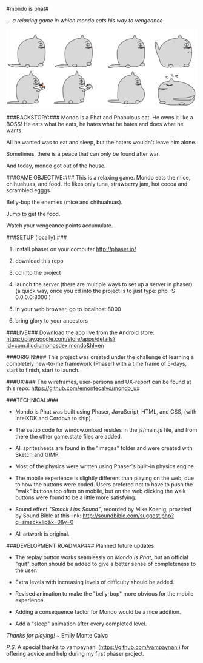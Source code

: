 #mondo is phat#

 *... a relaxing game in which mondo eats his way to vengeance*

![Alt text](./images/mondo.png?raw=true "Mondi is Phat")


###BACKSTORY:###
 Mondo is a Phat and Phabulous cat.
 He owns it like a BOSS!
 He eats what he eats, he hates what he hates and
 does what he wants.

 All he wanted was to eat and sleep, but the haters wouldn't
 leave him alone.

 Sometimes, there is a peace that can only be found after war.

 And today, mondo got out of the house.


###GAME OBJECTIVE:###
This is a relaxing game.  Mondo eats the mice, chihuahuas,
and food.  He likes only tuna, strawberry jam, hot cocoa 
and scrambled egggs.

Belly-bop the enemies (mice and chihuahuas).

Jump to get the food.

Watch your vengeance points accumulate.


###SETUP (locally):###
1) install phaser on your computer
http://phaser.io/

2) download this repo

3) cd into the project

4)  launch the server 
 (there are multiple ways to set up a server in phaser)
 (a quick way, once you cd into the project is to just type:
php -S 0.0.0.0:8000 )

5) in your web browser, go to localhost:8000

6) bring glory to your ancestors

###LIVE###
Download the app live from the Android store:
https://play.google.com/store/apps/details?id=com.illudiumphosdex.mondo&hl=en

###ORIGIN:###
This project was created under the challenge of learning a completely new-to-me framework (Phaser) with a time frame of 5-days, start to finish, start to launch.

###UX:###
The wireframes, user-persona and UX-report can be found at this repo:
https://github.com/emontecalvo/mondo_ux

###TECHNICAL:###
  - Mondo is Phat was built using Phaser, JavaScript, HTML, and CSS, (with IntelXDK and Cordova to ship).

  - The setup code for window.onload resides in the js/main.js file, and from there the other game.state files are added.

  - All spritesheets are found in the "images" folder and were created with Sketch and GIMP.

  - Most of the physics were written using Phaser's built-in physics engine.

  - The mobile experience is slightly different than playing on the web, due to how the buttons were coded.  Users prefered not to have to push the "walk" buttons too often on mobile, but on the web clicking the walk buttons were found to be a little more satisfying.

  - Sound effect *"Smack Lips Sound"*, recorded by Mike Koenig,
	provided by Sound Bible at this link:
	http://soundbible.com/suggest.php?q=smack+lip&x=0&y=0

  - All artwork is original.

###DEVELOPMENT ROADMAP###
Planned future updates:

   - The replay button works seamlessly on *Mondo Is Phat*, but an official "quit" button should be added to give a better sense of completeness to the user.

   - Extra levels with increasing levels of difficulty should be added.

   - Revised animation to make the "belly-bop" more obvious for the mobile experience.

   - Adding a consequence factor for Mondo would be a nice addition.

   - Add a "sleep" animation after every completed level.




*Thanks for playing!*
~ Emily Monte Calvo

*P.S.* A special thanks to vampaynani (https://github.com/vampaynani) for offering
advice and help during my first phaser project.


